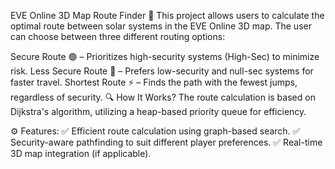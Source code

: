 EVE Online 3D Map Route Finder 🚀
This project allows users to calculate the optimal route between solar systems in the EVE Online 3D map. The user can choose between three different routing options:

Secure Route 🟢 – Prioritizes high-security systems (High-Sec) to minimize risk.
Less Secure Route 🔴 – Prefers low-security and null-sec systems for faster travel.
Shortest Route ⚡ – Finds the path with the fewest jumps, regardless of security.
🔍 How It Works?
The route calculation is based on Dijkstra's algorithm, utilizing a heap-based priority queue for efficiency.

⚙️ Features:
✅ Efficient route calculation using graph-based search.
✅ Security-aware pathfinding to suit different player preferences.
✅ Real-time 3D map integration (if applicable).
